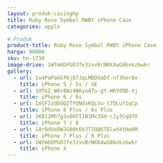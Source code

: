```yaml
---
layout: produk-casinghp
title: Ruby Rose Symbol RWBY iPhone Case
categories: apple

# Produk
product-title: Ruby Rose Symbol RWBY iPhone Case
harga: 90000
sku: hn-1730
image-drive: 1Wfm6DPGOJfe3zvvBrNKK4wG86nkzbwkr
gallery:
  - url: 1u4PaPaGGfKjD7JqLMDDUaDf-nf3horBx
    title: iPhone 5 / 5s / SE
  - url: 1HTGI_W8r6Wz4N6yu4Tu-gY-HKYd9D-Xj
    title: iPhone 6 / 6s
  - url: 1mSF2zdOdQ2TPONdxKQLVu-t7DLuY1qCp
    title: iPhone 6 Plus / 6s Plus
  - url: 1KB11Mh7g3v6H7I1N1Mc35H-cJy3CqQYX
    title: iPhone 7 / 8
  - url: 18rOdUeOWJG00t6VJT1QQ6TElwd4tHe6M
    title: iPhone 7 Plus / 8 Plus
  - url: 1Wfm6DPGOJfe3zvvBrNKK4wG86nkzbwkr
    title: iPhone X
---
```

